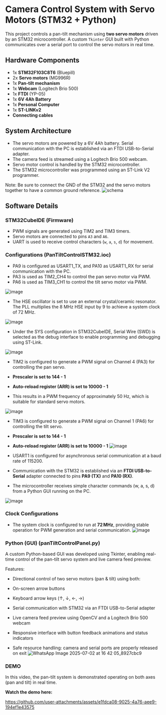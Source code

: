 # Camera Control System with Servo Motors (STM32 + Python)

This project controls a pan-tilt mechanism using **two servo motors** driven by an STM32 microcontroller. A custom `Tkinter` GUI built with Python communicates over a serial port to control the servo motors in real time.

## Hardware Components

- 1x **STM32F103C8T6** (Bluepill)
- 2x **Servo motors** (MG996R)
- 1x **Pan-tilt mechanism**
- 1x **Webcam** (Logitech Brio 500)
- 1x **FTDI** (YP-05)
- 1x **6V 4Ah Battery**
- 1x **Personal Computer**
- 1x **ST-LINKv2** 
- **Connecting cables**
## System Architecture
- The servo motors are powered by a 6V 4Ah battery. Serial communication with the PC is established via an FTDI USB-to-Serial adapter.
- The camera feed is streamed using a Logitech Brio 500 webcam.
- Servo motor control is handled by the STM32 microcontroller.
- The STM32 microcontroller was programmed using an ST-Link V2 programmer.

Note: Be sure to connect the GND of the STM32 and the servo motors together to have a common ground reference.
![schema](https://github.com/user-attachments/assets/86e5ada0-e938-468c-acbc-101e327746f3)
## Software Details

### STM32CubeIDE (Firmware)
- PWM signals are generated using TIM2 and TIM3 timers.
- Servo motors are connected to pins `A3` and `A6`.
- UART is used to receive control characters (`w`, `a`, `s`, `d`) for movement.
### Configurations (PanTiltControlSTM32.ioc)
- PA9 is configured as USART1_TX, and PA10 as USART1_RX for serial communication with the PC.
- PA3 is used as TIM2_CH4 to control the pan servo motor via PWM.
- PA6 is used as TIM3_CH1 to control the tilt servo motor via PWM.

![image](https://github.com/user-attachments/assets/a3faf8cb-6189-4fe1-805a-e0b86ae9e60f)


- The HSE oscillator is set to use an external crystal/ceramic resonator. The PLL multiplies the 8 MHz HSE input by 9 to achieve a system clock of 72 MHz.

![image](https://github.com/user-attachments/assets/d0643ebf-f0db-40d8-843f-f8f16934f38a)


- Under the SYS configuration in STM32CubeIDE, Serial Wire (SWD) is selected as the debug interface to enable programming and debugging using ST-Link.

![image](https://github.com/user-attachments/assets/48e6746e-8d1b-4fdf-8d5e-c5efa6d8d4be)


- TIM2 is configured to generate a PWM signal on Channel 4 (PA3) for controlling the pan servo.

- **Prescaler is set to 144 - 1**
- **Auto-reload register (ARR) is set to 10000 - 1**
- This results in a PWM frequency of approximately 50 Hz, which is suitable for standard servo motors.

![image](https://github.com/user-attachments/assets/7078c58f-fe01-40fe-abe4-4e21668f0ce1)

- TIM3 is configured to generate a PWM signal on Channel 1 (PA6) for controlling the tilt servo.

- **Prescaler is set to 144 - 1**
- **Auto-reload register (ARR) is set to 10000 - 1**
![image](https://github.com/user-attachments/assets/b5d7e06d-e51f-469d-bc75-8d8bdc56f9df)


- USART1 is configured for asynchronous serial communication at a baud rate of 115200.
- Communication with the STM32 is established via an **FTDI USB-to-Serial** adapter connected to pins **PA9 (TX)** and **PA10 (RX)**.

- The microcontroller receives simple character commands (w, a, s, d) from a Python GUI running on the PC.

![image](https://github.com/user-attachments/assets/a26474ff-ef6d-4986-83af-d90b1ddc7ef9)


### Clock Configurations

- The system clock is configured to run at **72 MHz**, providing stable operation for PWM generation and serial communication.
![image](https://github.com/user-attachments/assets/d9d73a2c-e362-42d3-b541-dd2760e1f8bb)


### Python (GUI) (panTiltControlPanel.py)
A custom Python-based GUI was developed using Tkinter, enabling real-time control of the pan-tilt servo system and live camera feed preview.

Features:
- Directional control of two servo motors (pan & tilt) using both:

- On-screen arrow buttons

- Keyboard arrow keys (↑, ↓, ←, →)

- Serial communication with STM32 via an FTDI USB-to-Serial adapter

- Live camera feed preview using OpenCV and a Logitech Brio 500 webcam

- Responsive interface with button feedback animations and status indicators

- Safe resource handling: camera and serial ports are properly released on exit
![WhatsApp Image 2025-07-02 at 16 42 05_8927cbc9](https://github.com/user-attachments/assets/731f83e0-68a7-4f9c-b221-c1965218bb4a)


### DEMO
In this video, the pan-tilt system is demonstrated operating on both axes (pan and tilt) in real time.

**Watch the demo here:**

https://github.com/user-attachments/assets/e1fdca08-9025-4a76-aee9-194ef1e43575

